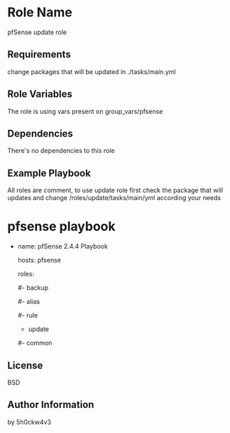Role Name
=========

pfSense update role

Requirements
------------

change packages that will be updated in ./tasks/main.yml

Role Variables
--------------

The role is using vars present on group_vars/pfsense

Dependencies
------------

There's no dependencies to this role

Example Playbook
----------------

All roles are comment, to use update role first check the package that will updates and change /roles/update/tasks/main/yml according your needs

# pfsense playbook

- name: pfSense 2.4.4 Playbook

  hosts: pfsense

  roles:
  
   #- backup
 
   #- alias
   
   #- rule
   
   - update
   
   #- common

License
-------

BSD

Author Information
------------------

by 5h0ckw4v3
